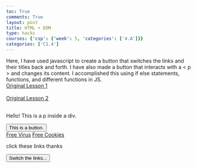 ```yaml
---
toc: True
comments: True
layout: post
title: HTML + DOM
type: hacks
courses: {'csp': {'week': 5, 'categories': ['4.A']}}
categories: ['C1.4']
---
```

Here, I have used javascript to create a button that switches the links and their titles back and forth.
I have also made a button that interacts with a < p > and changes its content. I accomplished this using if else statements, functions, and different functions in JS.
<br><a href = "https://nighthawkcoders.github.io/teacher/basics/html">Original Lesson 1</a><br>
<br><a href = "https://nighthawkcoders.github.io/teacher/basics/dom">Original Lesson 2</a><br><br> 
<script>
var clicked = false;
function create(){
    if (clicked == false){
        clicked = true;
        document.getElementById("p1").innerHTML = "hello! thanks for clicking me :)";
    }
    else {
        clicked = false
        document.getElementById("p1").innerHTML = "you already clicked me :(";
    }
}
function switchLink(){
    var link1 = document.getElementById("link1")
    var link2 = document.getElementById("link2")
    var discord = "https://discord.com/app"
    var google = "https://google.com"
    document.getElementById("p1").innerHTML = "Switched!"
    if (clicked == false){
        clicked = true;
        link1.innerHTML = "Free Cookies";
        link1.setAttribute("href", discord)
        link2.innerHTML = "Free Virus";
        link2.setAttribute("href", google)
    }
    else {
        clicked = false
        link2.innerHTML = "Free Cookies";
        link2.setAttribute("href", discord)
        link1.innerHTML = "Free Virus";
        link1.setAttribute("href", google)
    }
}
</script>
<div>
<p id="p1">Hello! This is a p inside a div.</p>
<button type="button" id="b1" onclick="create()">This is a button.</button>
</div>
<div>
<a id = "link1" href = "https://google.com">Free Virus</a>
<a id = "link2" href = "https://discord.com/app">Free Cookies</a>
<p>click these links thanks</p>
<button type="button" id="switch" onclick="switchLink()">Switch the links...</button>
</div>

